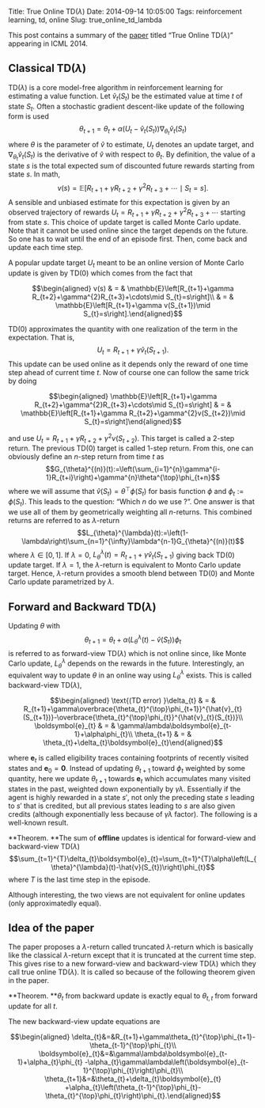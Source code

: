 Title: True Online TD$(\lambda)$
Date: 2014-09-14 10:05:00
Tags: reinforcement learning, td, online
Slug: true_online_td_lambda

This post contains a summary of the
[paper](http://jmlr.org/proceedings/papers/v32/seijen14.html) titled
“True Online TD$(\lambda)$” appearing in ICML 2014.

Classical TD$(\lambda)$ 
------------------------

TD$(\lambda)$ is a core model-free algorithm in reinforcement learning
for estimating a value function. Let $\hat{v}_{t}(S_{t})$ be the
estimated value at time $t$ of state $S_{t}$. Often a stochastic
gradient descent-like update of the following form is used
$$\theta_{t+1}=\theta_{t}+\alpha\left(U_{t}-\hat{v}_{t}(S_{t})\right)\nabla_{\theta_{t}}\hat{v}_{t}(S_{t})$$
where $\theta$ is the parameter of $\hat{v}$ to estimate, $U_{t}$
denotes an update target, and $\nabla_{\theta_{t}}\hat{v}_{t}(S_{t})$ is
the derivative of $\hat{v}$ with respect to $\theta_{t}$. By definition,
the value of a state $s$ is the total expected sum of discounted future
rewards starting from state $s$. In math,
$$v(s)=\mathbb{E}\left[R_{t+1}+\gamma R_{t+2}+\gamma^{2}R_{t+3}+\cdots\mid S_{t}=s\right].$$
A sensible and unbiased estimate for this expectation is given by an
observed trajectory of rewards
$U_{t}=R_{t+1}+\gamma R_{t+2}+\gamma^{2}R_{t+3}+\cdots$ starting from
state $s$. This choice of update target is called Monte Carlo update.
Note that it cannot be used online since the target depends on the
future. So one has to wait until the end of an episode first. Then, come
back and update each time step.

A popular update target $U_{t}$ meant to be an online version of Monte
Carlo update is given by TD$(0)$ which comes from the fact that

$$\begin{aligned}
v(s) & = & \mathbb{E}\left[R_{t+1}+\gamma R_{t+2}+\gamma^{2}R_{t+3}+\cdots\mid S_{t}=s\right]\\
 & = & \mathbb{E}\left[R_{t+1}+\gamma v(S_{t+1})\mid S_{t}=s\right].\end{aligned}$$

TD(0) approximates the quantity with one realization of the term in the
expectation. That is, $$U_{t}=R_{t+1}+\gamma\hat{v}_{t}(S_{t+1}).$$ This
update can be used online as it depends only the reward of one time step
ahead of current time $t$. Now of course one can follow the same trick
by doing

$$\begin{aligned}
\mathbb{E}\left[R_{t+1}+\gamma R_{t+2}+\gamma^{2}R_{t+3}+\cdots\mid S_{t}=s\right] & = & \mathbb{E}\left[R_{t+1}+\gamma R_{t+2}+\gamma^{2}v(S_{t+2})\mid S_{t}=s\right]\end{aligned}$$

and use $U_{t}=R_{t+1}+\gamma R_{t+2}+\gamma^{2}v(S_{t+2})$. This target
is called a 2-step return. The previous TD(0) target is called 1-step
return. From this, one can obviously define an $n$-step return from time
$t$ as
$$G_{\theta}^{(n)}(t):=\left(\sum_{i=1}^{n}\gamma^{i-1}R_{t+i}\right)+\gamma^{n}\theta^{\top}\phi_{t+n}$$
where we will assume that $\hat{v}(S_{t})=\theta^{\top}\phi(S_{t})$ for
basis function $\phi$ and $\phi_{t}:=\phi(S_{t})$. This leads to the
question: “Which $n$ do we use ?”. One answer is that we use all of them
by geometrically weighting all $n$-returns. This combined returns are
referred to as $\lambda$-return
$$L_{\theta}^{\lambda}(t):=\left(1-\lambda\right)\sum_{n=1}^{\infty}\lambda^{n-1}G_{\theta}^{(n)}(t)$$
where $\lambda\in[0,1]$. If $\lambda=0$,
$L_{\theta}^{\lambda}(t)=R_{t+1}+\gamma\hat{v}_{t}(S_{t+1})$ giving back
TD(0) update target. If $\lambda=1$, the $\lambda$-return is equivalent
to Monto Carlo update target. Hence, $\lambda$-return provides a smooth
blend between TD(0) and Monte Carlo update parametrized by $\lambda$.

Forward and Backward TD$(\lambda)$ 
-----------------------------------

Updating $\theta$ with
$$\theta_{t+1}=\theta_{t}+\alpha\left(L_{\theta}^{\lambda}(t)-\hat{v}(S_{t})\right)\phi_{t}$$
is referred to as forward-view TD$(\lambda)$ which is not online since,
like Monte Carlo update, $L_{\theta}^{\lambda}$ depends on the rewards
in the future. Interestingly, an equivalent way to update $\theta$ in an
online way using $L_{\theta}^{\lambda}$ exists. This is called
backward-view TD$(\lambda)$,

$$\begin{aligned}
\text{(TD error) }\delta_{t} & = & R_{t+1}+\gamma\overbrace{\theta_{t}^{\top}\phi_{t+1}}^{\hat{v}_{t}(S_{t+1})}-\overbrace{\theta_{t}^{\top}\phi_{t}}^{\hat{v}_{t}(S_{t})}\\
\boldsymbol{e}_{t} & = & \gamma\lambda\boldsymbol{e}_{t-1}+\alpha\phi_{t}\\
\theta_{t+1} & = & \theta_{t}+\delta_{t}\boldsymbol{e}_{t}\end{aligned}$$

where $\boldsymbol{e}_{t}$ is called eligibility traces containing
footprints of recently visited states and
$\boldsymbol{e}_{0}=\boldsymbol{0}$. Instead of updating $\theta_{t+1}$
toward $\phi_{t}$ weighted by some quantity, here we update
$\theta_{t+1}$ towards $\boldsymbol{e}_{t}$ which accumulates many
visited states in the past, weighted down exponentially by
$\gamma\lambda$. Essentially if the agent is highly rewarded in a state
$s'$, not only the preceding state $s$ leading to $s'$ that is credited,
but all previous states leading to $s$ are also given credits (although
exponentially less because of $\gamma\lambda$ factor). The following is
a well-known result.

**Theorem. **The sum of **offline** updates is identical for
forward-view and backward-view TD$(\lambda)$
$$\sum_{t=1}^{T}\delta_{t}\boldsymbol{e}_{t}=\sum_{t=1}^{T}\alpha\left(L_{\theta}^{\lambda}(t)-\hat{v}(S_{t})\right)\phi_{t}$$
where $T$ is the last time step in the episode.

Although interesting, the two views are not equivalent for online
updates (only approximatedly equal).

Idea of the paper
-----------------

The paper proposes a $\lambda$-return called truncated $\lambda$-return
which is basically like the classical $\lambda$-return except that it is
truncated at the current time step. This gives rise to a new
forward-view and backward-view TD$(\lambda)$ which they call true online
TD$(\lambda)$. It is called so because of the following theorem given in
the paper.

**Theorem. **$\theta_{t}$ from backward update is exactly equal to
$\theta_{t,t}$ from forward update for all $t$.

The new backward-view update equations are

$$\begin{aligned}
\delta_{t}&=&R_{t+1}+\gamma\theta_{t}^{\top}\phi_{t+1}-\theta_{t-1}^{\top}\phi_{t}\\
\boldsymbol{e}_{t}&=&\gamma\lambda\boldsymbol{e}_{t-1}+\alpha_{t}\phi_{t} -\alpha_{t}\gamma\lambda\left(\boldsymbol{e}_{t-1}^{\top}\phi_{t}\right)\phi_{t}\\
\theta_{t+1}&=&\theta_{t}+\delta_{t}\boldsymbol{e}_{t} +\alpha_{t}\left(\theta_{t-1}^{\top}\phi_{t}-\theta_{t}^{\top}\phi_{t}\right)\phi_{t}.\end{aligned}$$
